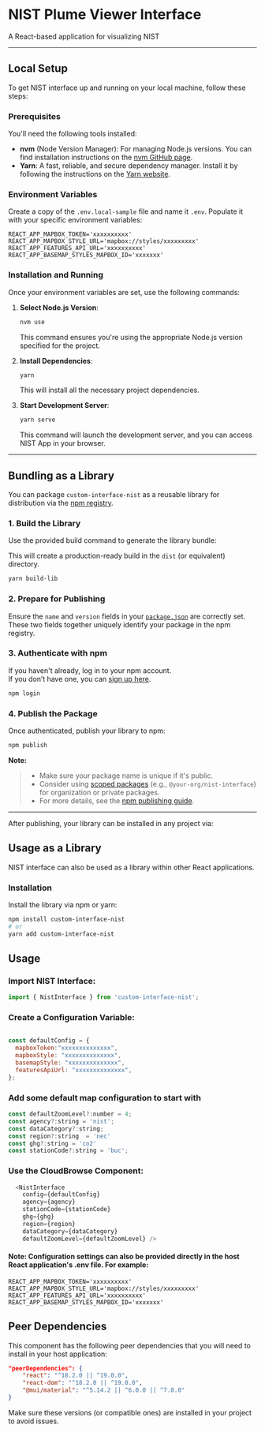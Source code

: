 # NIST Plume Viewer Interface

A React-based application for visualizing NIST

---

## Local Setup

To get NIST interface up and running on your local machine, follow these steps:

### Prerequisites

You'll need the following tools installed:

- **nvm** (Node Version Manager): For managing Node.js versions. You can find installation instructions on the [nvm GitHub page](https://github.com/nvm-sh/nvm).
- **Yarn**: A fast, reliable, and secure dependency manager. Install it by following the instructions on the [Yarn website](https://classic.yarnpkg.com/lang/en/docs/install/#mac-stable).

### Environment Variables

Create a copy of the `.env.local-sample` file and name it `.env`. Populate it with your specific environment variables:

```
REACT_APP_MAPBOX_TOKEN='xxxxxxxxxx'
REACT_APP_MAPBOX_STYLE_URL='mapbox://styles/xxxxxxxxx'
REACT_APP_FEATURES_API_URL='xxxxxxxxxx'
REACT_APP_BASEMAP_STYLES_MAPBOX_ID='xxxxxxx'
```

### Installation and Running

Once your environment variables are set, use the following commands:

1.  **Select Node.js Version**:

    ```bash
    nvm use
    ```

    This command ensures you're using the appropriate Node.js version specified for the project.

2.  **Install Dependencies**:

    ```bash
    yarn
    ```

    This will install all the necessary project dependencies.

3.  **Start Development Server**:
    ```bash
    yarn serve
    ```
    This command will launch the development server, and you can access NIST App in your browser.

---

## Bundling as a Library

You can package `custom-interface-nist` as a reusable library for distribution via the [npm registry](https://www.npmjs.com/).

### 1. Build the Library

Use the provided build command to generate the library bundle:

This will create a production-ready build in the `dist` (or equivalent) directory.

```bash
yarn build-lib
```

### 2. Prepare for Publishing

Ensure the `name` and `version` fields in your [`package.json`](https://docs.npmjs.com/cli/v10/configuring-npm/package-json) are correctly set.  
 These two fields together uniquely identify your package in the npm registry.

### 3. Authenticate with npm

If you haven't already, log in to your npm account.  
If you don’t have one, you can [sign up here](https://www.npmjs.com/signup).

```bash
npm login
```

### 4. Publish the Package

Once authenticated, publish your library to npm:

```bash
npm publish
```

**Note:**

> - Make sure your package name is unique if it's public.
> - Consider using [scoped packages](https://docs.npmjs.com/cli/v10/using-npm/scope) (e.g., `@your-org/nist-interface`) for organization or private packages.
> - For more details, see the [npm publishing guide](https://docs.npmjs.com/cli/v10/commands/npm-publish).

---

After publishing, your library can be installed in any project via:

## Usage as a Library

NIST interface can also be used as a library within other React applications.

### Installation

Install the library via npm or yarn:

```bash
npm install custom-interface-nist
# or
yarn add custom-interface-nist
```

## Usage

### Import NIST Interface:

```JavaScript
import { NistInterface } from 'custom-interface-nist';
```

### Create a Configuration Variable:

```JavaScript

const defaultConfig = {
  mapboxToken:"xxxxxxxxxxxxxx",
  mapboxStyle: "xxxxxxxxxxxxxx",
  basemapStyle: "xxxxxxxxxxxxxx",
  featuresApiUrl: "xxxxxxxxxxxxxx",
};
```

### Add some default map configuration to start with

```Javascript
const defaultZoomLevel?:number = 4;
const agency?:string = 'nist';
const dataCategory?:string;
const region?:string  = 'nec'
const ghg?:string = 'co2'
const stationCode?:string = 'buc';
```

### Use the CloudBrowse Component:

```JavaScript
  <NistInterface 
    config={defaultConfig}
    agency={agency}
    stationCode={stationCode}
    ghg={ghg}
    region={region}
    dataCategory={dataCategory}
    defaultZoomLevel={defaultZoomLevel} />
```

#### Note: Configuration settings can also be provided directly in the host React application's .env file. For example:

```
REACT_APP_MAPBOX_TOKEN='xxxxxxxxxx'
REACT_APP_MAPBOX_STYLE_URL='mapbox://styles/xxxxxxxxx'
REACT_APP_FEATURES_API_URL='xxxxxxxxxx'
REACT_APP_BASEMAP_STYLES_MAPBOX_ID='xxxxxxx'
```

## Peer Dependencies

This component has the following peer dependencies that you will need to install in your host application:

```JSON
"peerDependencies": {
    "react": "^18.2.0 || ^19.0.0",
    "react-dom": "^18.2.0 || ^19.0.0",
    "@mui/material": "^5.14.2 || ^6.0.0 || ^7.0.0"
}
```

Make sure these versions (or compatible ones) are installed in your project to avoid issues.
